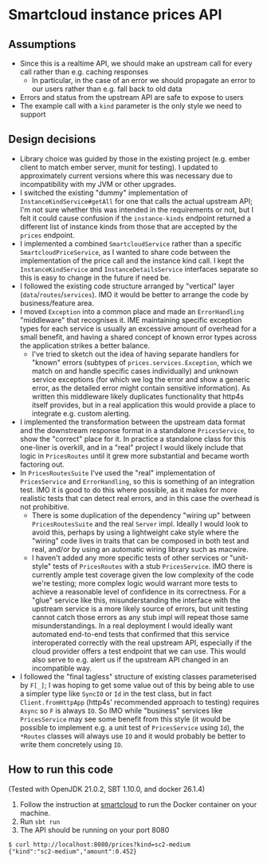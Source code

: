 # Smartcloud instance prices API

## Assumptions

 - Since this is a realtime API, we should make an upstream call for every call rather than e.g. caching responses
    - In particular, in the case of an error we should propagate an error to our users rather than e.g. fall back to old data
 - Errors and status from the upstream API are safe to expose to users
 - The example call with a `kind` parameter is the only style we need to support 

## Design decisions
 
 - Library choice was guided by those in the existing project (e.g. ember client to match ember server, munit for testing).
 I updated to approximately current versions where this was necessary due to incompatibility with my JVM or other upgrades.  
 - I switched the existing "dummy" implementation of `InstanceKindService#getAll` for one that calls the actual upstream
 API; I'm not sure whether this was intended in the requirements or not, but I felt it could cause confusion if the
 `instance-kinds` endpoint returned a different list of instance kinds from those that are accepted by the `prices`
 endpoint.
 - I implemented a combined `SmartcloudService` rather than a specific `SmartcloudPriceService`, as I wanted to share
 code between the implementation of the price call and the instance kind call. I kept the `InstanceKindService` and 
 `InstanceDetailsService` interfaces separate so this is easy to change in the future if need be.
 - I followed the existing code structure arranged by "vertical" layer (`data`/`routes`/`services`). IMO it would be
 better to arrange the code by business/feature area.
 - I moved `Exception` into a common place and made an `ErrorHandling` "middleware" that recognises it. IME maintaining
 specific exception types for each service is usually an excessive amount of overhead for a small benefit, and having a
 shared concept of known error types across the application strikes a better balance.
    - I've tried to sketch out the idea of having separate handlers for "known" errors (subtypes of 
    `prices.services.Exception`, which we match on and handle specific cases individually)
    and unknown service exceptions (for which we log the error and show a generic error, as the detailed error might
    contain sensitive information). As written this middleware likely duplicates functionality that http4s itself
    provides, but in a real application this would provide a place to integrate e.g. custom alerting.
 - I implemented the transformation between the upstream data format and the downstream response format in a standalone
 `PricesService`, to show the "correct" place for it. In practice a standalone class for this one-liner is overkill,
 and in a "real" project I would likely include that logic in `PricesRoutes` until it grew more substantial and became
 worth factoring out.
 - In `PricesRoutesSuite` I've used the "real" implementation of `PricesService` and `ErrorHandling`, so this is
 something of an integration test. IMO it is good to do this where possible, as it makes for more realistic tests that
 can detect real errors, and in this case the overhead is not prohibitive.
    - There is some duplication of the dependency "wiring up" between `PricesRoutesSuite` and the real `Server` impl.
    Ideally I would look to avoid this, perhaps by using a lightweight cake style where the "wiring" code lives in
    traits that can be composed in both test and real, and/or by using an automatic wiring library such as macwire.
    - I haven't added any more specific tests of other services or "unit-style" tests of `PricesRoutes` with a stub
    `PricesService`. IMO there is currently ample test coverage given the low complexity of the code we're testing;
    more complex logic would warrant more tests to achieve a reasonable level of confidence in its correctness.
    For a "glue" service like this, misunderstanding the interface with the upstream service is a more likely source
    of errors, but unit testing cannot catch those errors as any stub impl will repeat those same misunderstandings.
    In a real deployment I would ideally want automated end-to-end tests that confirmed that this service interoperated
    correctly with the real upstream API, especially if the cloud provider offers a test endpoint that we can use.
    This would also serve to e.g. alert us if the upstream API changed in an incompatible way.
 - I followed the "final tagless" structure of existing classes parameterised by `F[_]`; I was hoping to get some value
 out of this by being able to use a simpler type like `SyncIO` or `Id` in the test class, but in fact 
 `Client.fromHttpApp` (http4s' recommended approach to testing) requires `Async` so `F` is always `IO`. So IMO while
 "business" services like `PricesService` may see some benefit from this style (it would be possible to implement e.g.
 a unit test of `PricesService` using `Id`), the `*Routes` classes will always use `IO` and it would probably be better
 to write them concretely using `IO`.

## How to run this code

(Tested with OpenJDK 21.0.2, SBT 1.10.0, and docker 26.1.4)

1. Follow the instruction at [smartcloud](https://hub.docker.com/r/smartpayco/smartcloud) to run the Docker container on your machine.
1. Run `sbt run`
1. The API should be running on your port 8080
````
$ curl http://localhost:8080/prices?kind=sc2-medium
{"kind":"sc2-medium","amount":0.452}
````
